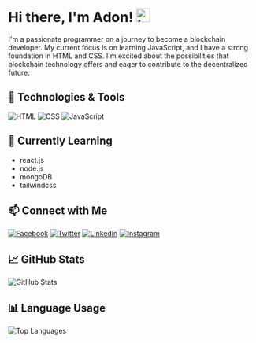 # Hi there, I'm Adon! <img src="https://github.com/learnwithsumit/learnwithsumit/raw/main/assets/hello.gif" width="28px" alt="hi">


I'm a passionate programmer on a journey to become a blockchain developer. My current focus is on learning JavaScript, and I have a strong foundation in HTML and CSS. I'm excited about the possibilities that blockchain technology offers and eager to contribute to the decentralized future.

## 🔧 Technologies & Tools

![HTML](https://img.shields.io/badge/HTML-Intermediate-orange)
![CSS](https://img.shields.io/badge/CSS-Intermediate-blue)
![JavaScript](https://img.shields.io/badge/JavaScript-Intermediate-yellow)

## 🌱 Currently Learning

- react.js
- node.js
- mongoDB
- tailwindcss

## 📫 Connect with Me

[![Facebook](https://img.shields.io/badge/Facebook-adon6-blue)](https://www.facebook.com/adon6)
[![Twitter](https://img.shields.io/badge/Twitter-adonbhuiyan-blue)](https://www.twitter.com/adonbhuiyan)
[![Linkedin](https://img.shields.io/badge/Linkedin-adonbhuiyan-blue)](https://www.linkedin.com/in/adonbhuiyan)
[![Instagram](https://img.shields.io/badge/Instagram-adonbhuiyan-blue)](https://www.instagram.com/adonbhuiyan)

## 📈 GitHub Stats

![GitHub Stats](https://github-readme-stats.vercel.app/api?username=yourusername&show_icons=true&count_private=true)

## 📊 Language Usage

![Top Languages](https://github-readme-stats.vercel.app/api/top-langs/?username=yourusername&layout=compact)


